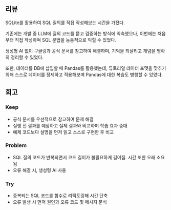 ## 리뷰
SQLite를 활용하여 SQL 질의를 직접 작성해보는 시간을 가졌다.

기존에는 개발 중 LLM에 질의 코드를 묻고 검증하는 방식에 익숙했으나, 이번에는 처음부터 직접 작성하며 SQL 문법을 능동적으로 익힐 수 있었다.

생성형 AI 없이 구글링과 공식 문서를 참고하여 해결하며, 기억을 되살리고 개념을 명확히 정리할 수 있었다.

또한, 데이터를 DB에 삽입할 때 Pandas를 활용했는데, 튜토리얼 데이터 포맷을 맞추기 위해 스스로 데이터를 정제하고 적용해보며 Pandas에 대한 복습도 병행할 수 있었다.

## 회고
### Keep
- 공식 문서를 우선적으로 참고하여 문제 해결
- 실행 전 결과를 예상하고 실제 결과와 비교하며 학습 효과 증대
- 예제 코드보다 설명을 먼저 읽고 스스로 구현한 후 비교

### Problem
- SQL 질의 코드가 반복되면서 코드 길이가 불필요하게 길어짐. 시간 또한 오래 소요됨
- 오류 해결 시, 생성형 AI 사용

### Try
- 중복되는 SQL 코드를 함수로 리팩토링해 시간 단축
- 오류 발생 시 먼저 원인과 오류 코드 및 메시지 분석
